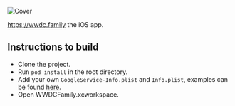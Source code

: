 ![Cover](https://raw.githubusercontent.com/wwdc-family/ios/master/GitHub/Cover.png)

https://wwdc.family the iOS app.

## Instructions to build

- Clone the project.
- Run `pod install` in the root directory.
- Add your own `GoogleService-Info.plist` and `Info.plist`, examples can be found [here](https://github.com/wwdc-family/ios/tree/master/GitHub).
- Open WWDCFamily.xcworkspace.
